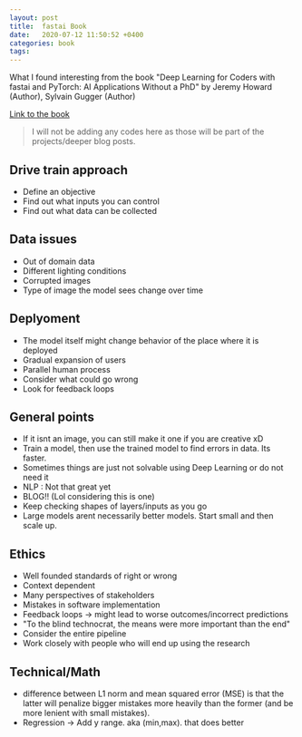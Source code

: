 ```yaml
---
layout: post
title:  fastai Book
date:   2020-07-12 11:50:52 +0400
categories: book
tags:
---
```


What I found interesting from the book "Deep Learning for Coders with fastai and PyTorch: AI Applications Without a PhD"
by Jeremy Howard  (Author), Sylvain Gugger (Author)

[Link to the book](https://www.amazon.com/Deep-Learning-Coders-fastai-PyTorch/dp/1492045527)

> I will not be adding any codes here as those will be part of the projects/deeper blog posts.

## Drive train approach
- Define an objective
- Find out what inputs you can control
- Find out what data can be collected

## Data issues
- Out of domain data
- Different lighting conditions
- Corrupted images
- Type of image the model sees change over time

## Deplyoment
- The model itself might change behavior of the place where it is deployed
- Gradual expansion of users
- Parallel human process
- Consider what could go wrong
- Look for feedback loops

## General points

- If it isnt an image, you can still make it one if you are creative xD
- Train a model, then use the trained model to find errors in data. Its faster.
- Sometimes things are just not solvable using Deep Learning or do not need it
- NLP : Not that great yet
- BLOG!! (Lol considering this is one)
- Keep checking shapes of layers/inputs as you go
- Large models arent necessarily better models. Start small and then scale up.



## Ethics

- Well founded standards of right or wrong
- Context dependent
- Many perspectives of stakeholders 
- Mistakes in software implementation
- Feedback loops -> might lead to worse outcomes/incorrect predictions
- "To the blind technocrat, the means were more important than the end"
- Consider the entire pipeline 
- Work closely with people who will end up using the research

## Technical/Math
- difference between L1 norm and mean squared error (MSE) is that the latter will penalize bigger mistakes more heavily than the former (and be more lenient with small mistakes).
- Regression -> Add y range. aka (min,max). that does better
